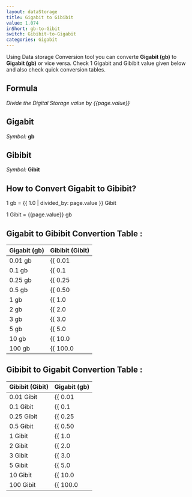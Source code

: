 ```yaml
---
layout: dataStorage
title: Gigabit to Gibibit
value: 1.074
inShort: gb-to-Gibit
switch: Gibibit-to-Gigabit
categories: Gigabit
---
```


Using Data storage Conversion tool you can converte **Gigabit (gb)** to **Gigabit (gb)** or vice versa. Check 1 Gigabit and Gibibit value given below and also check quick conversion tables.

## Formula
*Divide the Digital Storage value by {{page.value}}*

## Gigabit
*Symbol:* **gb**

## Gibibit
*Symbol:* **Gibit**

## How to Convert Gigabit to Gibibit?

1 gb = {{ 1.0 | divided_by: page.value }} Gibit

1 Gibit = {{page.value}} gb


## Gigabit to Gibibit Convertion Table :

| Gigabit (gb) | Gibibit (Gibit) |
| ---- | ---- |
| 0.01 gb | {{ 0.01 | divided_by: page.value }} Gibit |
| 0.1 gb | {{ 0.1 | divided_by: page.value }} Gibit |
| 0.25 gb | {{ 0.25 | divided_by: page.value }} Gibit |
| 0.5 gb | {{ 0.50 | divided_by: page.value }} Gibit |
| 1 gb | {{ 1.0 | divided_by: page.value }} Gibit |
| 2 gb | {{ 2.0 | divided_by: page.value }} Gibit |
| 3 gb | {{ 3.0 | divided_by: page.value }} Gibit |
| 5 gb | {{ 5.0 | divided_by: page.value }} Gibit |
| 10 gb | {{ 10.0 | divided_by: page.value }} Gibit |
| 100 gb | {{ 100.0 | divided_by: page.value }} Gibit |

## Gibibit to Gigabit Convertion Table :

| Gibibit (Gibit) | Gigabit (gb) |
| ---- | ---- |
| 0.01 Gibit | {{ 0.01 | times: page.value }} gb |
| 0.1 Gibit | {{ 0.1 | times: page.value }} gb |
| 0.25 Gibit | {{ 0.25 | times: page.value }} gb |
| 0.5 Gibit | {{ 0.50 | times: page.value }} gb |
| 1 Gibit | {{ 1.0 | times: page.value }} gb |
| 2 Gibit | {{ 2.0 | times: page.value }} gb |
| 3 Gibit | {{ 3.0 | times: page.value }} gb |
| 5 Gibit | {{ 5.0 | times: page.value }} gb |
| 10 Gibit | {{ 10.0 | times: page.value }} gb |
| 100 Gibit | {{ 100.0 | times: page.value }} gb |


<script>
document.getElementById('selectInput')[10].selected = true
document.getElementById('selectOutput')[11].selected = true
</script>

